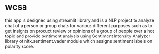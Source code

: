 # wcsa
this app is designed using streamlit library and is a NLP project to analyze chat of a person or group chats for various different purposes
such as to get insights on product review or opinions of a group of people over a hot topic and provide sentiment analysis using Sentiment
Intensity Analyzer library of nltk.sentiment.vader module which assigns sentiment labels on polarity score.

